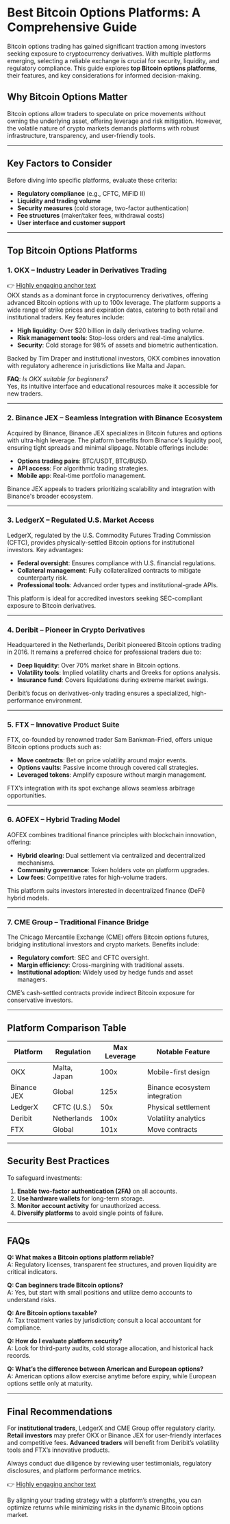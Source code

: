 # Best Bitcoin Options Platforms: A Comprehensive Guide  

Bitcoin options trading has gained significant traction among investors seeking exposure to cryptocurrency derivatives. With multiple platforms emerging, selecting a reliable exchange is crucial for security, liquidity, and regulatory compliance. This guide explores **top Bitcoin options platforms**, their features, and key considerations for informed decision-making.  

## Why Bitcoin Options Matter  

Bitcoin options allow traders to speculate on price movements without owning the underlying asset, offering leverage and risk mitigation. However, the volatile nature of crypto markets demands platforms with robust infrastructure, transparency, and user-friendly tools.  

---

## Key Factors to Consider  

Before diving into specific platforms, evaluate these criteria:  
- **Regulatory compliance** (e.g., CFTC, MiFID II)  
- **Liquidity and trading volume**  
- **Security measures** (cold storage, two-factor authentication)  
- **Fee structures** (maker/taker fees, withdrawal costs)  
- **User interface and customer support**  

---

## Top Bitcoin Options Platforms  

### 1. **OKX – Industry Leader in Derivatives Trading**  

👉 [Highly engaging anchor text](https://bit.ly/okx-bonus)  
OKX stands as a dominant force in cryptocurrency derivatives, offering advanced Bitcoin options with up to 100x leverage. The platform supports a wide range of strike prices and expiration dates, catering to both retail and institutional traders. Key features include:  
- **High liquidity**: Over $20 billion in daily derivatives trading volume.  
- **Risk management tools**: Stop-loss orders and real-time analytics.  
- **Security**: Cold storage for 98% of assets and biometric authentication.  

Backed by Tim Draper and institutional investors, OKX combines innovation with regulatory adherence in jurisdictions like Malta and Japan.  

**FAQ**: *Is OKX suitable for beginners?*  
Yes, its intuitive interface and educational resources make it accessible for new traders.  

---

### 2. **Binance JEX – Seamless Integration with Binance Ecosystem**  

Acquired by Binance, Binance JEX specializes in Bitcoin futures and options with ultra-high leverage. The platform benefits from Binance's liquidity pool, ensuring tight spreads and minimal slippage. Notable offerings include:  
- **Options trading pairs**: BTC/USDT, BTC/BUSD.  
- **API access**: For algorithmic trading strategies.  
- **Mobile app**: Real-time portfolio management.  

Binance JEX appeals to traders prioritizing scalability and integration with Binance's broader ecosystem.  

---

### 3. **LedgerX – Regulated U.S. Market Access**  

LedgerX, regulated by the U.S. Commodity Futures Trading Commission (CFTC), provides physically-settled Bitcoin options for institutional investors. Key advantages:  
- **Federal oversight**: Ensures compliance with U.S. financial regulations.  
- **Collateral management**: Fully collateralized contracts to mitigate counterparty risk.  
- **Professional tools**: Advanced order types and institutional-grade APIs.  

This platform is ideal for accredited investors seeking SEC-compliant exposure to Bitcoin derivatives.  

---

### 4. **Deribit – Pioneer in Crypto Derivatives**  

Headquartered in the Netherlands, Deribit pioneered Bitcoin options trading in 2016. It remains a preferred choice for professional traders due to:  
- **Deep liquidity**: Over 70% market share in Bitcoin options.  
- **Volatility tools**: Implied volatility charts and Greeks for options analysis.  
- **Insurance fund**: Covers liquidations during extreme market swings.  

Deribit’s focus on derivatives-only trading ensures a specialized, high-performance environment.  

---

### 5. **FTX – Innovative Product Suite**  

FTX, co-founded by renowned trader Sam Bankman-Fried, offers unique Bitcoin options products such as:  
- **Move contracts**: Bet on price volatility around major events.  
- **Options vaults**: Passive income through covered call strategies.  
- **Leveraged tokens**: Amplify exposure without margin management.  

FTX’s integration with its spot exchange allows seamless arbitrage opportunities.  

---

### 6. **AOFEX – Hybrid Trading Model**  

AOFEX combines traditional finance principles with blockchain innovation, offering:  
- **Hybrid clearing**: Dual settlement via centralized and decentralized mechanisms.  
- **Community governance**: Token holders vote on platform upgrades.  
- **Low fees**: Competitive rates for high-volume traders.  

This platform suits investors interested in decentralized finance (DeFi) hybrid models.  

---

### 7. **CME Group – Traditional Finance Bridge**  

The Chicago Mercantile Exchange (CME) offers Bitcoin options futures, bridging institutional investors and crypto markets. Benefits include:  
- **Regulatory comfort**: SEC and CFTC oversight.  
- **Margin efficiency**: Cross-margining with traditional assets.  
- **Institutional adoption**: Widely used by hedge funds and asset managers.  

CME’s cash-settled contracts provide indirect Bitcoin exposure for conservative investors.  

---

## Platform Comparison Table  

| Platform      | Regulation | Max Leverage | Notable Feature               |  
|---------------|------------|--------------|-------------------------------|  
| OKX           | Malta, Japan | 100x         | Mobile-first design           |  
| Binance JEX   | Global      | 125x         | Binance ecosystem integration |  
| LedgerX       | CFTC (U.S.) | 50x          | Physical settlement           |  
| Deribit       | Netherlands | 100x         | Volatility analytics          |  
| FTX           | Global      | 101x         | Move contracts                |  

---

## Security Best Practices  

To safeguard investments:  
1. **Enable two-factor authentication (2FA)** on all accounts.  
2. **Use hardware wallets** for long-term storage.  
3. **Monitor account activity** for unauthorized access.  
4. **Diversify platforms** to avoid single points of failure.  

---

## FAQs  

**Q: What makes a Bitcoin options platform reliable?**  
A: Regulatory licenses, transparent fee structures, and proven liquidity are critical indicators.  

**Q: Can beginners trade Bitcoin options?**  
A: Yes, but start with small positions and utilize demo accounts to understand risks.  

**Q: Are Bitcoin options taxable?**  
A: Tax treatment varies by jurisdiction; consult a local accountant for compliance.  

**Q: How do I evaluate platform security?**  
A: Look for third-party audits, cold storage allocation, and historical hack records.  

**Q: What’s the difference between American and European options?**  
A: American options allow exercise anytime before expiry, while European options settle only at maturity.  

---

## Final Recommendations  

For **institutional traders**, LedgerX and CME Group offer regulatory clarity. **Retail investors** may prefer OKX or Binance JEX for user-friendly interfaces and competitive fees. **Advanced traders** will benefit from Deribit’s volatility tools and FTX’s innovative products.  

Always conduct due diligence by reviewing user testimonials, regulatory disclosures, and platform performance metrics.  

👉 [Highly engaging anchor text](https://bit.ly/okx-bonus)  

By aligning your trading strategy with a platform’s strengths, you can optimize returns while minimizing risks in the dynamic Bitcoin options market.